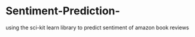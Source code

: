 # Sentiment-Prediction-
using the sci-kit learn library to predict sentiment of amazon book reviews
